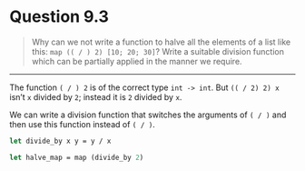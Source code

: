 # Question 9.3

> Why can we not write a function to halve all the elements of a list like this: `map (( / ) 2) [10; 20; 30]`?
> Write a suitable division function which can be partially applied in the manner we require.

---

The function `( / ) 2` is of the correct type `int -> int`.
But `(( / 2) 2) x` isn’t `x` divided by `2`;
instead it is `2` divided by `x`.

We can write a division function that switches the arguments of `( / )` and then use this function instead of `( / )`.
```ocaml
let divide_by x y = y / x

let halve_map = map (divide_by 2)
```
